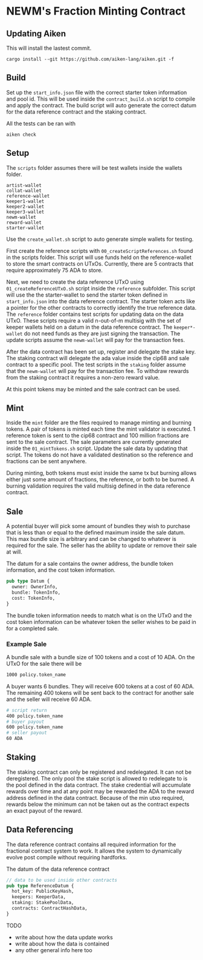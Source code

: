 # NEWM's Fraction Minting Contract

## Updating Aiken

This will install the lastest commit.

```
cargo install --git https://github.com/aiken-lang/aiken.git -f
```

## Build

Set up the `start_info.json` file with the correct starter token information and pool id. This will be used inside the `contract_build.sh` script to compile and apply the contract. The build script will auto generate the correct datum for the data reference contract and the staking contract.

All the tests can be ran with 

```
aiken check
```

## Setup

The `scripts` folder assumes there will be test wallets inside the wallets folder.

```
artist-wallet
collat-wallet
reference-wallet
keeper1-wallet
keeper2-wallet
keeper3-wallet
newm-wallet
reward-wallet
starter-wallet
```

Use the `create_wallet.sh` script to auto generate simple wallets for testing.

First create the reference scripts with `00_createScriptReferences.sh` found in the scripts folder. This script will use funds held on the reference-wallet to store the smart contracts on UTxOs. Currently, there are 5 contracts that require approximately 75 ADA to store.

Next, we need to create the data reference UTxO using `01_createReferenceUTxO.sh` script inside the `reference` subfolder. This script will use the the starter-wallet to send the starter token defined in `start_info.json` into the data reference contract. The starter token acts like a pointer for the other contracts to correctly identify the true reference data. The `reference` folder contains test scripts for updating data on the data UTxO. These scripts require a valid n-out-of-m multisig with the set of keeper wallets held on a datum in the data reference contract. The `keeper*-wallet` do not need funds as they are just signing the transaction. The update scripts assume the `newm-wallet` will pay for the transaction fees.

After the data contract has been set up, register and delegate the stake key. The staking contract will delegate the ada value inside the cip68 and sale contract to a specific pool. The test scripts in the `staking` folder assume that the `newm-wallet` will pay for the transaction fee. To withdraw rewards from the staking contract it requires a non-zero reward value.

At this point tokens may be minted and the sale contract can be used.

## Mint

Inside the `mint` folder are the files required to manage minting and burning tokens. A pair of tokens is minted each time the mint validator is executed. 1 reference token is sent to the cip68 contract and 100 million fractions are sent to the sale contract. The sale parameters are currently generated inside the `01_mintTokens.sh` script. Update the sale data by updating that script. The tokens do not have a validated destination so the reference and fractions can be sent anywhere.

During minting, both tokens must exist inside the same tx but burning allows either just some amount of fractions, the reference, or both to be burned. A burning validation requires the valid multisig defined in the data reference contract.

## Sale

A potential buyer will pick some amount of bundles they wish to purchase that is less than or equal to the defined maximum inside the sale datum. This max bundle size is arbitrary and can be changed to whatever is required for the sale. The seller has the ability to update or remove their sale at will.

The datum for a sale contains the owner address, the bundle token information, and the cost token information.

```rust
pub type Datum {
  owner: OwnerInfo,
  bundle: TokenInfo,
  cost: TokenInfo,
}
```

The bundle token information needs to match what is on the UTxO and the cost token information can be whatever token the seller wishes to be paid in for a completed sale.

### Example Sale
A bundle sale with a bundle size of 100 tokens and a cost of 10 ADA. On the UTxO for the sale there will be

```bash
1000 policy.token_name
```

A buyer wants 6 bundles. They will receive 600 tokens at a cost of 60 ADA. The remaining 400 tokens will be sent back to the contract for another sale and the seller will receive 60 ADA.

```bash
# script return
400 policy.token_name
# buyer payout
600 policy.token_name
# seller payout
60 ADA
```

## Staking

The staking contract can only be registered and redelegated. It can not be deregistered. The only pool the stake script is allowed to redelegate to is the pool defined in the data contract. The stake credential will accumulate rewards over time and at any point may be rewarded the ADA to the reward address defined in the data contract. Because of the min utxo required, rewards below the minimum can not be taken out as the contract expects an exact payout of the reward.

## Data Referencing

The data reference contract contains all required information for the fractional contract system to work. It allows the system to dynamically evolve post compile without requiring hardforks.

The datum of the data reference contract

```rust
// data to be used inside other contracts
pub type ReferenceDatum {
  hot_key: PublicKeyHash,
  keepers: KeeperData,
  staking: StakePoolData,
  contracts: ContractHashData,
}
```

TODO

- write about how the data update works
- write about how the data is contained
- any other general info here too